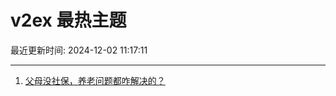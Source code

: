 # v2ex 最热主题

最近更新时间: 2024-12-02 11:17:11

--- 
1. [父母没社保，养老问题都咋解决的？](https://www.v2ex.com/t/1094208) 
